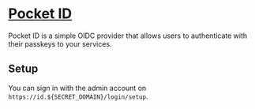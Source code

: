 # [Pocket ID](https://pocket-id.org)

Pocket ID is a simple OIDC provider that allows users to authenticate with their passkeys to your services.

## Setup

You can sign in with the admin account on `https://id.${SECRET_DOMAIN}/login/setup`.
